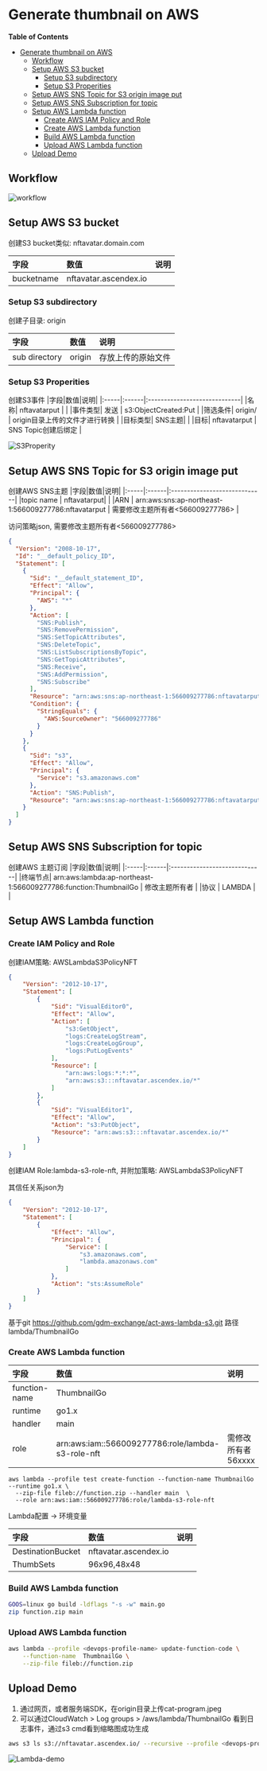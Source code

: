 # Generate thumbnail on AWS

**Table of Contents**

- [Generate thumbnail on AWS](#)
  - [Workflow](#workflow)
  - [Setup AWS S3 bucket](#)
    - [Setup S3 subdirectory](#)
    - [Setup S3 Properities](#)
  - [Setup AWS SNS Topic for S3 origin image put](#)
  - [Setup AWS SNS Subscription for topic](#)
  - [Setup AWS Lambda function](#)
    - [Create AWS IAM Policy and Role](#)
    - [Create AWS Lambda function](#)
    - [Build AWS Lambda function](#)
    - [Upload AWS Lambda function](#)
  - [Upload Demo](#)

## Workflow

![workflow](./000workflow.jpg)

## Setup AWS S3 bucket

创建S3 bucket类似: nftavatar.domain.com

|字段|数值|说明|
|:-----|:------|:-----------------------------|
|bucketname | nftavatar.ascendex.io | |

### Setup S3 subdirectory
创建子目录: origin

|字段|数值|说明|
|:-----|:------|:-----------------------------|
|sub directory | origin | 存放上传的原始文件 |

### Setup S3 Properities
创建S3事件
|字段|数值|说明|
|:-----|:------|:-----------------------------|
|名称| nftavatarput |  |
|事件类型| 发送 | s3:ObjectCreated:Put |
|筛选条件| origin/ | origin目录上传的文件才进行转换 |
|目标类型| SNS主题|  |
|目标| nftavatarput | SNS Topic创建后绑定 |

![S3Properity](./S3Properity.png)

## Setup AWS SNS Topic for S3 origin image put
创建AWS SNS主题
|字段|数值|说明|
|:-----|:------|:-----------------------------|
|topic name | nftavatarput| |
|ARN | arn:aws:sns:ap-northeast-1:566009277786:nftavatarput | 需要修改主题所有者<566009277786> |

访问策略json, 需要修改主题所有者<566009277786>
```json
{
  "Version": "2008-10-17",
  "Id": "__default_policy_ID",
  "Statement": [
    {
      "Sid": "__default_statement_ID",
      "Effect": "Allow",
      "Principal": {
        "AWS": "*"
      },
      "Action": [
        "SNS:Publish",
        "SNS:RemovePermission",
        "SNS:SetTopicAttributes",
        "SNS:DeleteTopic",
        "SNS:ListSubscriptionsByTopic",
        "SNS:GetTopicAttributes",
        "SNS:Receive",
        "SNS:AddPermission",
        "SNS:Subscribe"
      ],
      "Resource": "arn:aws:sns:ap-northeast-1:566009277786:nftavatarput",
      "Condition": {
        "StringEquals": {
          "AWS:SourceOwner": "566009277786"
        }
      }
    },
    {
      "Sid": "s3",
      "Effect": "Allow",
      "Principal": {
        "Service": "s3.amazonaws.com"
      },
      "Action": "SNS:Publish",
      "Resource": "arn:aws:sns:ap-northeast-1:566009277786:nftavatarput"
    }
  ]
}
```

## Setup AWS SNS Subscription for topic

创建AWS 主题订阅
|字段|数值|说明|
|:-----|:------|:-----------------------------|
|终端节点| arn:aws:lambda:ap-northeast-1:566009277786:function:ThumbnailGo | 修改主题所有者 |
|协议 | LAMBDA | |

## Setup AWS Lambda function

### Create IAM Policy and Role
创建IAM策略: AWSLambdaS3PolicyNFT

```json
{
    "Version": "2012-10-17",
    "Statement": [
        {
            "Sid": "VisualEditor0",
            "Effect": "Allow",
            "Action": [
                "s3:GetObject",
                "logs:CreateLogStream",
                "logs:CreateLogGroup",
                "logs:PutLogEvents"
            ],
            "Resource": [
                "arn:aws:logs:*:*:*",
                "arn:aws:s3:::nftavatar.ascendex.io/*"
            ]
        },
        {
            "Sid": "VisualEditor1",
            "Effect": "Allow",
            "Action": "s3:PutObject",
            "Resource": "arn:aws:s3:::nftavatar.ascendex.io/*"
        }
    ]
}
```

创建IAM Role:lambda-s3-role-nft, 并附加策略: AWSLambdaS3PolicyNFT

其信任关系json为
```json
{
    "Version": "2012-10-17",
    "Statement": [
        {
            "Effect": "Allow",
            "Principal": {
                "Service": [
                    "s3.amazonaws.com",
                    "lambda.amazonaws.com"
                ]
            },
            "Action": "sts:AssumeRole"
        }
    ]
}
```

基于git https://github.com/gdm-exchange/act-aws-lambda-s3.git
路径 lambda/ThumbnailGo 

### Create AWS Lambda function
|字段|数值|说明|
|:-----|:------|:-----------------------------|
|function-name| ThumbnailGo ||
|runtime| go1.x||
|handler|main||
|role |arn:aws:iam::566009277786:role/lambda-s3-role-nft|需修改所有者56xxxx|
```
aws lambda --profile test create-function --function-name ThumbnailGo --runtime go1.x \
  --zip-file fileb://function.zip --handler main  \
  --role arn:aws:iam::566009277786:role/lambda-s3-role-nft
```

Lambda配置 -> 环境变量

|字段|数值|说明|
|:-----|:------|:-----------------------------|
|DestinationBucket | nftavatar.ascendex.io| |
|ThumbSets | 96x96,48x48| |

### Build AWS Lambda function

```sh
GOOS=linux go build -ldflags "-s -w" main.go
zip function.zip main
```

### Upload AWS Lambda function
```sh
aws lambda --profile <devops-profile-name> update-function-code \
    --function-name  ThumbnailGo \
    --zip-file fileb://function.zip
```

## Upload Demo

1. 通过网页，或者服务端SDK，在origin目录上传cat-program.jpeg
2. 可以通过CloudWatch > Log groups > /aws/lambda/ThumbnailGo 看到日志事件，通过s3 cmd看到缩略图成功生成
```sh
aws s3 ls s3://nftavatar.ascendex.io/ --recursive --profile <devops-profile-name>
```

![Lambda-demo](./lambda-demo.jpg)
